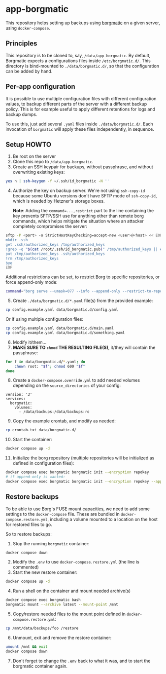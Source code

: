 # app-borgmatic

This repository helps setting up backups using [borgmatic](https://torsion.org/borgmatic/) on a given server, using `docker-compose`.

## Principles

This repository is to be cloned to, say, `/data/app-borgmatic`.
By default, Borgmatic expects a configurations files inside `/etc/borgmatic.d/`.
This directory is bind-mounted to `./data/borgmatic.d/`, so that the configuration can be added by hand.

## Per-app configuration

It is possible to use multiple configuration files with different configuration values, to backup different parts of the server with a different backup policy.
This is for example useful to apply different retentions for logs and backup dumps.

To use this, just add several `.yaml` files inside `./data/borgmatic.d/`.
Each invocation of `borgmatic` will apply these files independently, in sequence.

## Setup HOWTO

1. Be root on the server
2. Clone this repo to `/data/app-borgmatic`.
3. Create an SSH keypair for backups, without passphrase, and without overwriting existing keys:
```sh
yes n | ssh-keygen -f ~/.ssh/id_borgmatic -N ''
```
4. Authorize the key on backup server.
   We're not using `ssh-copy-id` because some Ubuntu versions don't have SFTP mode of
   `ssh-copy-id`, which is needed by Hetzner's storage boxes.

   **Note**: Adding the `command=...,restrict` part to the line containing the key prevents SFTP/SSH use for anything other than remote borg commands, which helps mitigate the situation where an attacker completely compromises the server:
```sh
sftp -P <port> -o StrictHostKeyChecking=accept-new <user>@<host> << EOF
mkdir .ssh
get .ssh/authorized_keys /tmp/authorized_keys
!grep -q "$(cat /root/.ssh/id_borgmatic.pub)" /tmp/authorized_keys || echo 'command="borg serve --umask=077 --info",restrict' $(cat /root/.ssh/id_borgmatic.pub) >> /tmp/authorized_keys
put /tmp/authorized_keys .ssh/authorized_keys
!rm /tmp/authorized_keys
bye
EOF
```
   Additional restrictions can be set, to restrict Borg to specific repositories, or force append-only mode:
```sh
command="borg serve --umask=077 --info --append-only --restrict-to-repository /home/something.borg/ --restrict-to-repository /home/something-else.borg/",restrict ssh-rsa ...
```
5. Create `./data/borgmatic.d/*.yaml` file(s) from the provided example:
```sh
cp config.example.yaml data/borgmatic.d/config.yaml
```
   Or if using multiple configuration files:
```sh
cp config.example.yaml data/borgmatic.d/main.yaml
cp config.example.yaml data/borgmatic.d/something.yaml
```
6. Modify it/them...
7. **MAKE SURE TO `chmod` THE RESULTING FILE(S)**, it/they will contain the passphrase:
```sh
for f in data/borgmatic.d/*.yaml; do
    chown root: "$f"; chmod 600 "$f"
done
```
8. Create a `docker-compose.override.yml` to add needed volumes depending on the `source_directories` of your config:
```docker-compose
version: '3'
services:
  borgmatic:
    volumes:
      - /data/backups:/data/backups:ro
```
9. Copy the example crontab, and modify as needed:
```sh
cp crontab.txt data/borgmatic.d/
```
10. Start the container:
```sh
docker compose up -d
```
11. Initialize the borg repository (multiple repositories will be initialized as defined in configuration files):
```sh
docker compose exec borgmatic borgmatic init --encryption repokey
# if append-only is wanted:
docker compose exec borgmatic borgmatic init --encryption repokey --append-only
```

## Restore backups

To be able to use Borg's FUSE mount capacities, we need to add some settings to the `docker-compose` file.
These are bundled in `docker-compose.restore.yml`, including a volume mounted to a location on the host for restored files to go.

So to restore backups:

1. Stop the running `borgmatic` container:
```sh
docker compose down
```
2. Modify the `.env` to use `docker-compose.restore.yml` (the line is commented)
3. Start the new restore container:
```sh
docker compose up -d
```
4. Run a shell on the container and mount needed archive(s)
```sh
docker compose exec borgmatic bash
borgmatic mount --archive latest --mount-point /mnt
```
5. Copy/restore needed files to the mount point defined in `docker-compose.restore.yml`:
```sh
cp /mnt/data/backups/foo /restore
```
6. Unmount, exit and remove the restore container:
```sh
umount /mnt && exit
docker compose down
```
7. Don't forget to change the `.env` back to what it was, and to start the borgmatic container again.
